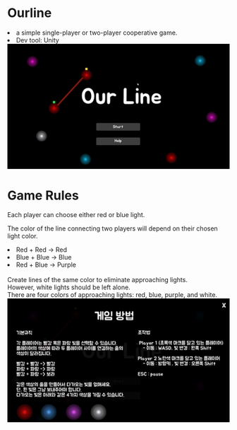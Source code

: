 # Ourline
<li>a simple single-player or two-player cooperative game.</li>
<li>Dev tool: Unity</li>
<img src =https://github.com/dnpcs12/Ourline/blob/main/Our%20Line_title.png width = 700>

# Game Rules

<p>Each player can choose either red or blue light.</p>
<p>The color of the line connecting two players will depend on their chosen light color.</p>
<li>Red + Red -> Red </li>
<li>Blue + Blue -> Blue </li>
<li>Red + Blue -> Purple </li>
<br>
Create lines of the same color to eliminate approaching lights.
<br>However, white lights should be left alone.
<br>There are four colors of approaching lights: red, blue, purple, and white.

<img src =https://github.com/dnpcs12/Ourline/blob/main/Our%20Line_rule.png width = 700>
